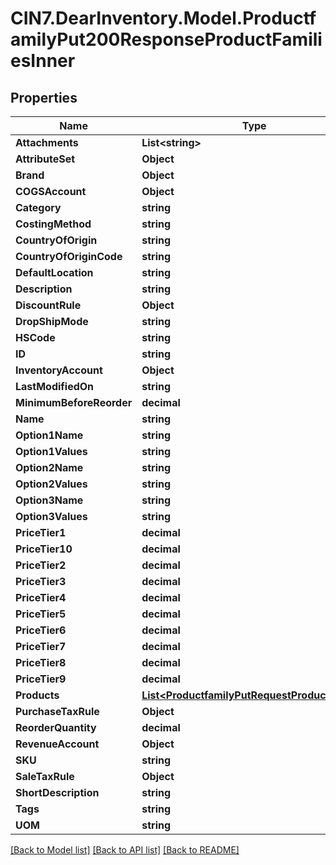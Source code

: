 # CIN7.DearInventory.Model.ProductfamilyPut200ResponseProductFamiliesInner

## Properties

| Name                     | Type                                                                                            | Description | Notes      |
| ------------------------ | ----------------------------------------------------------------------------------------------- | ----------- | ---------- |
| **Attachments**          | **List&lt;string&gt;**                                                                          |             | [optional] |
| **AttributeSet**         | **Object**                                                                                      |             | [optional] |
| **Brand**                | **Object**                                                                                      |             | [optional] |
| **COGSAccount**          | **Object**                                                                                      |             | [optional] |
| **Category**             | **string**                                                                                      |             | [optional] |
| **CostingMethod**        | **string**                                                                                      |             | [optional] |
| **CountryOfOrigin**      | **string**                                                                                      |             | [optional] |
| **CountryOfOriginCode**  | **string**                                                                                      |             | [optional] |
| **DefaultLocation**      | **string**                                                                                      |             | [optional] |
| **Description**          | **string**                                                                                      |             | [optional] |
| **DiscountRule**         | **Object**                                                                                      |             | [optional] |
| **DropShipMode**         | **string**                                                                                      |             | [optional] |
| **HSCode**               | **string**                                                                                      |             | [optional] |
| **ID**                   | **string**                                                                                      |             | [optional] |
| **InventoryAccount**     | **Object**                                                                                      |             | [optional] |
| **LastModifiedOn**       | **string**                                                                                      |             | [optional] |
| **MinimumBeforeReorder** | **decimal**                                                                                     |             | [optional] |
| **Name**                 | **string**                                                                                      |             | [optional] |
| **Option1Name**          | **string**                                                                                      |             | [optional] |
| **Option1Values**        | **string**                                                                                      |             | [optional] |
| **Option2Name**          | **string**                                                                                      |             | [optional] |
| **Option2Values**        | **string**                                                                                      |             | [optional] |
| **Option3Name**          | **string**                                                                                      |             | [optional] |
| **Option3Values**        | **string**                                                                                      |             | [optional] |
| **PriceTier1**           | **decimal**                                                                                     |             | [optional] |
| **PriceTier10**          | **decimal**                                                                                     |             | [optional] |
| **PriceTier2**           | **decimal**                                                                                     |             | [optional] |
| **PriceTier3**           | **decimal**                                                                                     |             | [optional] |
| **PriceTier4**           | **decimal**                                                                                     |             | [optional] |
| **PriceTier5**           | **decimal**                                                                                     |             | [optional] |
| **PriceTier6**           | **decimal**                                                                                     |             | [optional] |
| **PriceTier7**           | **decimal**                                                                                     |             | [optional] |
| **PriceTier8**           | **decimal**                                                                                     |             | [optional] |
| **PriceTier9**           | **decimal**                                                                                     |             | [optional] |
| **Products**             | [**List&lt;ProductfamilyPutRequestProductsInner&gt;**](ProductfamilyPutRequestProductsInner.md) |             | [optional] |
| **PurchaseTaxRule**      | **Object**                                                                                      |             | [optional] |
| **ReorderQuantity**      | **decimal**                                                                                     |             | [optional] |
| **RevenueAccount**       | **Object**                                                                                      |             | [optional] |
| **SKU**                  | **string**                                                                                      |             | [optional] |
| **SaleTaxRule**          | **Object**                                                                                      |             | [optional] |
| **ShortDescription**     | **string**                                                                                      |             | [optional] |
| **Tags**                 | **string**                                                                                      |             | [optional] |
| **UOM**                  | **string**                                                                                      |             | [optional] |

[[Back to Model list]](../README.md#documentation-for-models) [[Back to API list]](../README.md#documentation-for-api-endpoints) [[Back to README]](../README.md)
